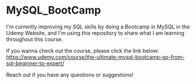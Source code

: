 # MySQL_BootCamp

I'm currently improving my SQL skills by doing a Bootcamp in MySQL in the Udemy Website, and I'm using this repository to share what I am learning throughout this course.

If you wanna check out the course, please click the link below:
https://www.udemy.com/course/the-ultimate-mysql-bootcamp-go-from-sql-beginner-to-expert/

Reach out if you have any questions or suggestions!
